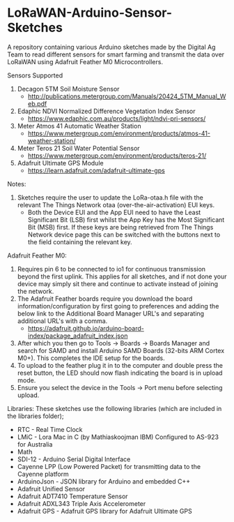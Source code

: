 # LoRaWAN-Arduino-Sensor-Sketches
A repository containing various Arduino sketches made by the Digital Ag Team to read different sensors for smart farming and transmit the data over LoRaWAN using Adafruit Feather M0 Microcontrollers.

Sensors Supported
1. Decagon 5TM Soil Moisture Sensor
	- http://publications.metergroup.com/Manuals/20424_5TM_Manual_Web.pdf
2. Edaphic NDVI Normalized Difference Vegetation Index Sensor
	- https://www.edaphic.com.au/products/light/ndvi-pri-sensors/
3. Meter Atmos 41 Automatic Weather Station
	- https://www.metergroup.com/environment/products/atmos-41-weather-station/
4. Meter Teros 21 Soil Water Potential Sensor
	- https://www.metergroup.com/environment/products/teros-21/
5. Adafruit Ultimate GPS Module
	- https://learn.adafruit.com/adafruit-ultimate-gps
  
Notes: 
1. Sketches require the user to update the LoRa-otaa.h file with the relevant The Things Network otaa (over-the-air-activation) EUI keys.
	- Both the Device EUI and the App EUI need to have the Least Significant Bit (LSB) first whilst the App Key has the Most Significant Bit (MSB) first.
	If these keys are being retrieved from The Things Network device page this can be switched with the buttons next to the field containing the relevant key.

Adafruit Feather M0:
1. Requires pin 6 to be connected to io1 for continuous transmission beyond the first uplink. This applies for all sketches, and if not done your device may simply sit there and continue to activate instead of joining the network.
2. The Adafruit Feather boards require you download the board information/configuration by first going to preferences and adding the below link to the Additional Board Manager URL's and separating additional URL's with a comma.
	- https://adafruit.github.io/arduino-board-index/package_adafruit_index.json
3. After which you then go to Tools -> Boards -> Boards Manager and search for SAMD and install Arduino SAMD Boards (32-bits ARM Cortex M0+). This completes the IDE setup for the boards.
3. To upload to the feather plug it in to the computer and double press the reset button, the LED should now flash indicating the board is in upload mode.
4. Ensure you select the device in the Tools -> Port menu before selecting upload.

Libraries:
These sketches use the following libraries (which are included in the libraries folder);
- RTC - Real Time Clock
- LMiC - Lora Mac in C (by Mathiaskoojman IBM) Configured to AS-923 for Australia
- Math
- SDI-12 - Arduino Serial Digital Interface
- Cayenne LPP (Low Powered Packet) for transmitting data to the Cayenne platform
- ArduinoJson - JSON library for Arduino and embedded C++
- Adafruit Unified Sensor
- Adafruit ADT7410 Temperature Sensor
- Adafruit ADXL343 Triple Axis Accelerometer
- Adafruit GPS - Adafruit GPS library for Adafruit Ultimate GPS
